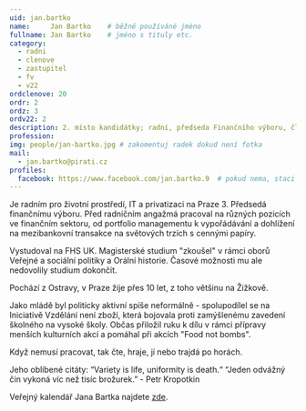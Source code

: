 ```yaml
---
uid: jan.bartko
name:     Jan Bartko  	# běžně používáné jméno
fullname: Jan Bartko  	# jméno s tituly etc.
category:
  - radni
  - clenove
  - zastupitel
  - fv
  - v22
ordclenove: 20
ordr: 2
ordz: 3
ordv22: 2
description: 2. místo kandidátky; radní, předseda Finančního výboru, člen místního sdružení # zobrazuje se v lide
profession:
img: people/jan-bartko.jpg # zakomentuj radek dokud není fotka
mail:
  - jan.bartko@pirati.cz
profiles:
  facebook: https://www.facebook.com/jan.bartko.9  # pokud nema, staci smazat tuto radku
---
```

Je radním pro životní prostředí, IT a privatizaci na Praze 3. Předsedá finančnímu výboru. Před radničním angažmá pracoval na různých pozicích ve finančním sektoru, od portfolio managementu k vypořádávání a dohlížení na mezibankovní transakce na světových trzích s cennými papíry.

Vystudoval na FHS UK. Magisterské studium "zkoušel" v rámci oborů Veřejné a sociální politiky a Orální historie. Časové možnosti mu ale nedovolily studium dokončit.

Pochází z Ostravy, v Praze žije přes 10 let, z toho většinu na Žižkově.

Jako mládě byl politicky aktivní spíše neformálně - spolupodílel se na Iniciativě Vzdělání není zboží, která bojovala proti zamýšlenému zavedení školného na vysoké školy. Občas přiložil ruku k dílu v rámci přípravy menších kulturních akcí a pomáhal při akcích "Food not bombs".

Když nemusí pracovat, tak čte, hraje, jí nebo trajdá po horách.

Jeho oblíbené citáty: 
“Variety is life, uniformity is death.“
“Jeden odvážný čin vykoná víc než tisíc brožurek.” - Petr Kropotkin 

Veřejný kalendář Jana Bartka najdete [zde](https://outlook.office365.com/calendar/published/349991a71ba640c3b0302ab3e57a8d50@praha3.cz/aa50bd0f2cd4488a9f11edc8761b094e13554020364500732045/calendar.html).
